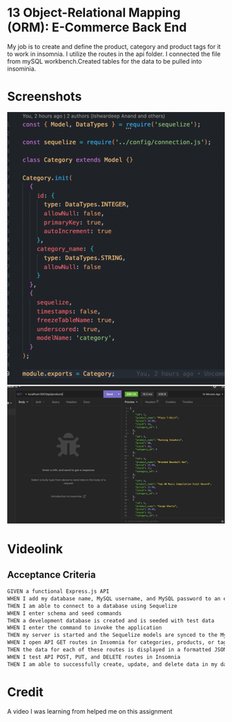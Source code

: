 
# 13 Object-Relational Mapping (ORM): E-Commerce Back End
My job is to create and define the product, category and product tags for it to work in insomnia. I utilize the routes in the api folder. I connected the file from mySQL workbench.Created tables for the data to be pulled into insominia.

# Screenshots
![App Screenshot](/module%2013%20screenshot.png)
![App Screenshot](/Untitled.png)

# Videolink


## Acceptance Criteria

```md
GIVEN a functional Express.js API
WHEN I add my database name, MySQL username, and MySQL password to an environment variable file
THEN I am able to connect to a database using Sequelize
WHEN I enter schema and seed commands
THEN a development database is created and is seeded with test data
WHEN I enter the command to invoke the application
THEN my server is started and the Sequelize models are synced to the MySQL database
WHEN I open API GET routes in Insomnia for categories, products, or tags
THEN the data for each of these routes is displayed in a formatted JSON
WHEN I test API POST, PUT, and DELETE routes in Insomnia
THEN I am able to successfully create, update, and delete data in my database
```
# Credit
A video I was learning from helped me on this assignment

